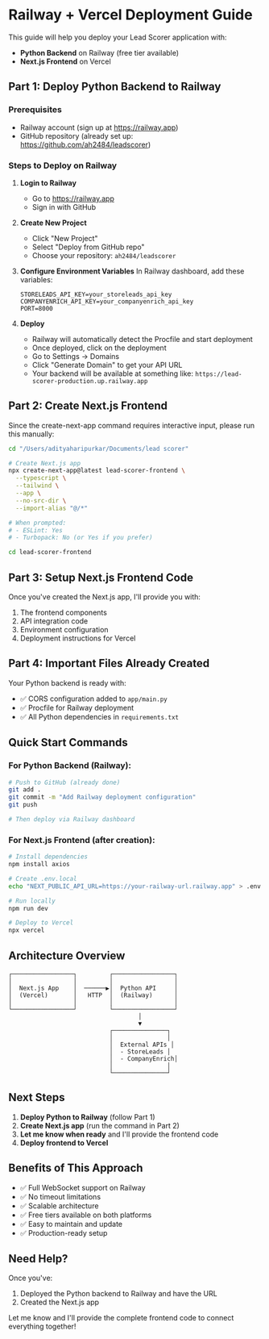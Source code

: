 # Railway + Vercel Deployment Guide

This guide will help you deploy your Lead Scorer application with:
- **Python Backend** on Railway (free tier available)
- **Next.js Frontend** on Vercel

## Part 1: Deploy Python Backend to Railway

### Prerequisites
- Railway account (sign up at https://railway.app)
- GitHub repository (already set up: https://github.com/ah2484/leadscorer)

### Steps to Deploy on Railway

1. **Login to Railway**
   - Go to https://railway.app
   - Sign in with GitHub

2. **Create New Project**
   - Click "New Project"
   - Select "Deploy from GitHub repo"
   - Choose your repository: `ah2484/leadscorer`

3. **Configure Environment Variables**
   In Railway dashboard, add these variables:
   ```
   STORELEADS_API_KEY=your_storeleads_api_key
   COMPANYENRICH_API_KEY=your_companyenrich_api_key
   PORT=8000
   ```

4. **Deploy**
   - Railway will automatically detect the Procfile and start deployment
   - Once deployed, click on the deployment
   - Go to Settings → Domains
   - Click "Generate Domain" to get your API URL
   - Your backend will be available at something like: `https://lead-scorer-production.up.railway.app`

## Part 2: Create Next.js Frontend

Since the create-next-app command requires interactive input, please run this manually:

```bash
cd "/Users/adityaharipurkar/Documents/lead scorer"

# Create Next.js app
npx create-next-app@latest lead-scorer-frontend \
  --typescript \
  --tailwind \
  --app \
  --no-src-dir \
  --import-alias "@/*"

# When prompted:
# - ESLint: Yes
# - Turbopack: No (or Yes if you prefer)

cd lead-scorer-frontend
```

## Part 3: Setup Next.js Frontend Code

Once you've created the Next.js app, I'll provide you with:
1. The frontend components
2. API integration code
3. Environment configuration
4. Deployment instructions for Vercel

## Part 4: Important Files Already Created

Your Python backend is ready with:
- ✅ CORS configuration added to `app/main.py`
- ✅ Procfile for Railway deployment
- ✅ All Python dependencies in `requirements.txt`

## Quick Start Commands

### For Python Backend (Railway):
```bash
# Push to GitHub (already done)
git add .
git commit -m "Add Railway deployment configuration"
git push

# Then deploy via Railway dashboard
```

### For Next.js Frontend (after creation):
```bash
# Install dependencies
npm install axios

# Create .env.local
echo "NEXT_PUBLIC_API_URL=https://your-railway-url.railway.app" > .env.local

# Run locally
npm run dev

# Deploy to Vercel
npx vercel
```

## Architecture Overview

```
┌─────────────────┐         ┌─────────────────┐
│                 │         │                 │
│  Next.js App    │  ──────▶│  Python API     │
│  (Vercel)       │   HTTP  │  (Railway)      │
│                 │         │                 │
└─────────────────┘         └─────────────────┘
                                    │
                                    ▼
                            ┌───────────────┐
                            │               │
                            │  External APIs │
                            │  - StoreLeads │
                            │  - CompanyEnrich│
                            │               │
                            └───────────────┘
```

## Next Steps

1. **Deploy Python to Railway** (follow Part 1)
2. **Create Next.js app** (run the command in Part 2)
3. **Let me know when ready** and I'll provide the frontend code
4. **Deploy frontend to Vercel**

## Benefits of This Approach

- ✅ Full WebSocket support on Railway
- ✅ No timeout limitations
- ✅ Scalable architecture
- ✅ Free tiers available on both platforms
- ✅ Easy to maintain and update
- ✅ Production-ready setup

## Need Help?

Once you've:
1. Deployed the Python backend to Railway and have the URL
2. Created the Next.js app

Let me know and I'll provide the complete frontend code to connect everything together!